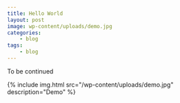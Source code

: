 ```yaml
---
title: Hello World
layout: post
image: wp-content/uploads/demo.jpg
categories:
    - blog
tags:
    - blog
---
```

To be continued

{% include img.html
src="/wp-content/uploads/demo.jpg"
description="Demo"
%}

